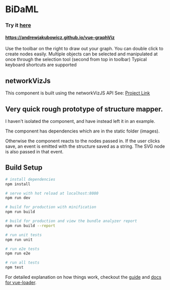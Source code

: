 # BiDaML

### Try it [here](https://andrewjakubowicz.github.io/vue-graphViz/)
#### https://andrewjakubowicz.github.io/vue-graphViz

Use the toolbar on the right to draw out your graph.
You can double click to create nodes easily.
Multiple objects can be selected and manipulated at once through the selection tool (second from top in toolbar)
Typical keyboard shortcuts are supported

## networkVizJs
This component is built using the networkVizJS API
See: [Project Link](https://github.com/AndrewJakubowicz/networkVizJS)

## Very quick rough prototype of structure mapper.

I haven't isolated the component, and have instead left it in an example.

The component has dependencies which are in the static folder (images).

Otherwise the component reacts to the nodes passed in.
If the user clicks save, an event is emitted with the structure saved as a string.
The SVG node is also passed in that event.


## Build Setup

``` bash
# install dependencies
npm install

# serve with hot reload at localhost:8080
npm run dev

# build for production with minification
npm run build

# build for production and view the bundle analyzer report
npm run build --report

# run unit tests
npm run unit

# run e2e tests
npm run e2e

# run all tests
npm test
```

For detailed explanation on how things work, checkout the [guide](http://vuejs-templates.github.io/webpack/) and [docs for vue-loader](http://vuejs.github.io/vue-loader).
